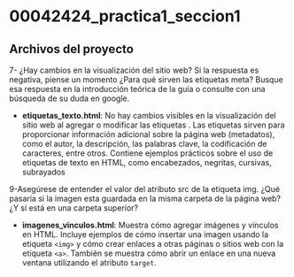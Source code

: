 # 00042424_practica1_seccion1

## Archivos del proyecto
7- ¿Hay cambios en la visualización del sitio web? Si la
respuesta es negativa, piense un momento ¿Para qué sirven las etiquetas meta? Busque esa respuesta en la
introducción teórica de la guía o consulte con una búsqueda de su duda en google.

- **etiquetas_texto.html**: No hay cambios visibles en la visualización del sitio web al agregar o modificar las etiquetas <meta>.
Las etiquetas <meta> sirven para proporcionar información adicional sobre la página web (metadatos), como el autor, la descripción, las palabras clave, la codificación de caracteres, entre otros. Contiene ejemplos prácticos sobre el uso de etiquetas de texto en HTML, como encabezados, negritas, cursivas, subrayados

9-Asegúrese de entender el valor del atributo src de la etiqueta img. ¿Qué pasaría si la imagen esta guardada
en la misma carpeta de la página web? ¿Y si está en una carpeta superior?

- **imagenes_vinculos.html**: Muestra cómo agregar imágenes y vínculos en HTML. Incluye ejemplos de cómo insertar una imagen usando la etiqueta `<img>` y cómo crear enlaces a otras páginas o sitios web con la etiqueta `<a>`. También se muestra cómo abrir un enlace en una nueva ventana utilizando el atributo `target`.
